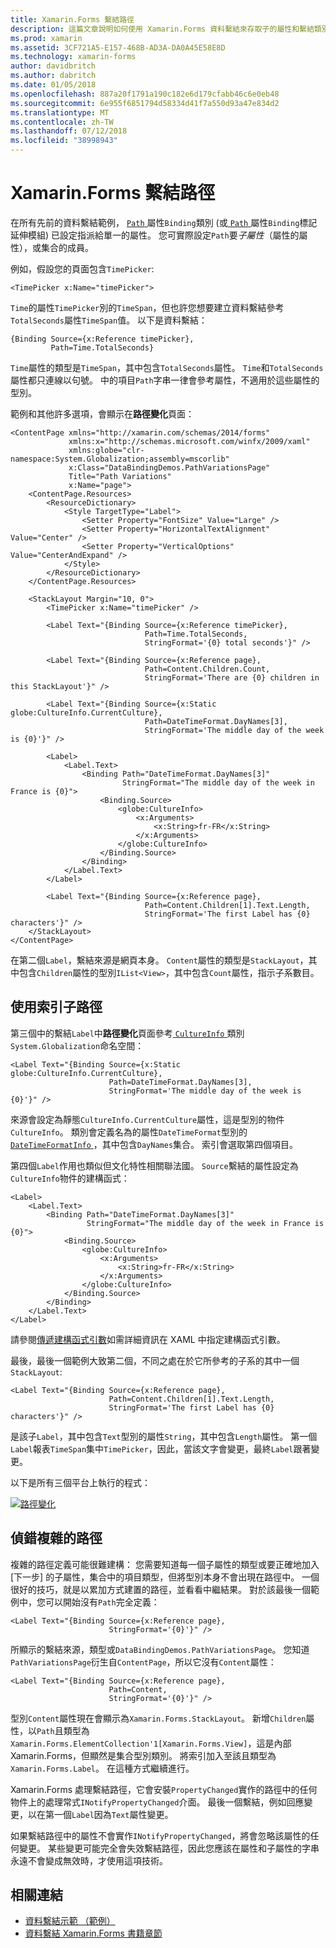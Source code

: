 ```yaml
---
title: Xamarin.Forms 繫結路徑
description: 這篇文章說明如何使用 Xamarin.Forms 資料繫結來存取子的屬性和繫結類別的路徑屬性的集合成員。
ms.prod: xamarin
ms.assetid: 3CF721A5-E157-468B-AD3A-DA0A45E58E8D
ms.technology: xamarin-forms
author: davidbritch
ms.author: dabritch
ms.date: 01/05/2018
ms.openlocfilehash: 887a20f1791a190c182e6d179cfabb46c6e0eb48
ms.sourcegitcommit: 6e955f6851794d58334d41f7a550d93a47e834d2
ms.translationtype: MT
ms.contentlocale: zh-TW
ms.lasthandoff: 07/12/2018
ms.locfileid: "38998943"
---
```

# <a name="xamarinforms-binding-path"></a>Xamarin.Forms 繫結路徑

在所有先前的資料繫結範例， [ `Path` ](xref:Xamarin.Forms.Binding.Path)屬性`Binding`類別 (或[ `Path` ](xref:Xamarin.Forms.Xaml.BindingExtension.Path)屬性`Binding`標記延伸模組) 已設定指派給單一的屬性。 您可實際設定`Path`要*子屬性*（屬性的屬性），或集合的成員。

例如，假設您的頁面包含`TimePicker`:

```xaml
<TimePicker x:Name="timePicker">
```

`Time`的屬性`TimePicker`別的`TimeSpan`，但也許您想要建立資料繫結參考`TotalSeconds`屬性`TimeSpan`值。 以下是資料繫結：

```xaml
{Binding Source={x:Reference timePicker},
         Path=Time.TotalSeconds}
```

`Time`屬性的類型是`TimeSpan`，其中包含`TotalSeconds`屬性。 `Time`和`TotalSeconds`屬性都只連線以句號。 中的項目`Path`字串一律會參考屬性，不適用於這些屬性的型別。

範例和其他許多選項，會顯示在**路徑變化**頁面：

```xaml
<ContentPage xmlns="http://xamarin.com/schemas/2014/forms"
             xmlns:x="http://schemas.microsoft.com/winfx/2009/xaml"
             xmlns:globe="clr-namespace:System.Globalization;assembly=mscorlib"
             x:Class="DataBindingDemos.PathVariationsPage"
             Title="Path Variations"
             x:Name="page">
    <ContentPage.Resources>
        <ResourceDictionary>
            <Style TargetType="Label">
                <Setter Property="FontSize" Value="Large" />
                <Setter Property="HorizontalTextAlignment" Value="Center" />
                <Setter Property="VerticalOptions" Value="CenterAndExpand" />
            </Style>
        </ResourceDictionary>
    </ContentPage.Resources>

    <StackLayout Margin="10, 0">
        <TimePicker x:Name="timePicker" />

        <Label Text="{Binding Source={x:Reference timePicker},
                              Path=Time.TotalSeconds,
                              StringFormat='{0} total seconds'}" />

        <Label Text="{Binding Source={x:Reference page},
                              Path=Content.Children.Count,
                              StringFormat='There are {0} children in this StackLayout'}" />

        <Label Text="{Binding Source={x:Static globe:CultureInfo.CurrentCulture},
                              Path=DateTimeFormat.DayNames[3],
                              StringFormat='The middle day of the week is {0}'}" />

        <Label>
            <Label.Text>
                <Binding Path="DateTimeFormat.DayNames[3]"
                         StringFormat="The middle day of the week in France is {0}">
                    <Binding.Source>
                        <globe:CultureInfo>
                            <x:Arguments>
                                <x:String>fr-FR</x:String>
                            </x:Arguments>
                        </globe:CultureInfo>
                    </Binding.Source>
                </Binding>
            </Label.Text>
        </Label>

        <Label Text="{Binding Source={x:Reference page},
                              Path=Content.Children[1].Text.Length,
                              StringFormat='The first Label has {0} characters'}" />
    </StackLayout>
</ContentPage>
```

在第二個`Label`，繫結來源是網頁本身。 `Content`屬性的類型是`StackLayout`，其中包含`Children`屬性的型別`IList<View>`，其中包含`Count`屬性，指示子系數目。

## <a name="paths-with-indexers"></a>使用索引子路徑

第三個中的繫結`Label`中**路徑變化**頁面參考[ `CultureInfo` ](xref:System.Globalization.CultureInfo)類別`System.Globalization`命名空間：

```xaml
<Label Text="{Binding Source={x:Static globe:CultureInfo.CurrentCulture},
                      Path=DateTimeFormat.DayNames[3],
                      StringFormat='The middle day of the week is {0}'}" />
```

來源會設定為靜態`CultureInfo.CurrentCulture`屬性，這是型別的物件`CultureInfo`。 類別會定義名為的屬性`DateTimeFormat`型別的[ `DateTimeFormatInfo` ](xref:System.Globalization.DateTimeFormatInfo) ，其中包含`DayNames`集合。 索引會選取第四個項目。

第四個`Label`作用也類似但文化特性相關聯法國。 `Source`繫結的屬性設定為`CultureInfo`物件的建構函式：

```xaml
<Label>
    <Label.Text>
        <Binding Path="DateTimeFormat.DayNames[3]"
                 StringFormat="The middle day of the week in France is {0}">
            <Binding.Source>
                <globe:CultureInfo>
                    <x:Arguments>
                        <x:String>fr-FR</x:String>
                    </x:Arguments>
                </globe:CultureInfo>
            </Binding.Source>
        </Binding>
    </Label.Text>
</Label>
```

請參閱[傳遞建構函式引數](~/xamarin-forms/xaml/passing-arguments.md#constructor_arguments)如需詳細資訊在 XAML 中指定建構函式引數。

最後，最後一個範例大致第二個，不同之處在於它所參考的子系的其中一個`StackLayout`:

```xaml
<Label Text="{Binding Source={x:Reference page},
                      Path=Content.Children[1].Text.Length,
                      StringFormat='The first Label has {0} characters'}" />
```

是該子`Label`，其中包含`Text`型別的屬性`String`，其中包含`Length`屬性。 第一個`Label`報表`TimeSpan`集中`TimePicker`，因此，當該文字會變更，最終`Label`跟著變更。

以下是所有三個平台上執行的程式：

[![路徑變化](binding-path-images/pathvariations-small.png "路徑變化")](binding-path-images/pathvariations-large.png#lightbox "路徑變化")

## <a name="debugging-complex-paths"></a>偵錯複雜的路徑

複雜的路徑定義可能很難建構： 您需要知道每一個子屬性的類型或要正確地加入 [下一步] 的子屬性，集合中的項目類型，但將型別本身不會出現在路徑中。 一個很好的技巧，就是以累加方式建置的路徑，並看看中繼結果。 對於該最後一個範例中，您可以開始沒有`Path`完全定義：

```xaml
<Label Text="{Binding Source={x:Reference page},
                      StringFormat='{0}'}" />
```

所顯示的繫結來源，類型或`DataBindingDemos.PathVariationsPage`。 您知道`PathVariationsPage`衍生自`ContentPage`，所以它沒有`Content`屬性：

```xaml
<Label Text="{Binding Source={x:Reference page},
                      Path=Content,
                      StringFormat='{0}'}" />
```

型別`Content`屬性現在會顯示為`Xamarin.Forms.StackLayout`。 新增`Children`屬性，以`Path`且類型為`Xamarin.Forms.ElementCollection'1[Xamarin.Forms.View]`，這是內部 Xamarin.Forms，但顯然是集合型別類別。 將索引加入至該且類型為`Xamarin.Forms.Label`。 在這種方式繼續進行。

Xamarin.Forms 處理繫結路徑，它會安裝`PropertyChanged`實作的路徑中的任何物件上的處理常式`INotifyPropertyChanged`介面。 最後一個繫結，例如回應變更，以在第一個`Label`因為`Text`屬性變更。

如果繫結路徑中的屬性不會實作`INotifyPropertyChanged`，將會忽略該屬性的任何變更。 某些變更可能完全會失效繫結路徑，因此您應該在屬性和子屬性的字串永遠不會變成無效時，才使用這項技術。



## <a name="related-links"></a>相關連結

- [資料繫結示範 （範例）](https://developer.xamarin.com/samples/xamarin-forms/DataBindingDemos/)
- [資料繫結 Xamarin.Forms 書籍章節](~/xamarin-forms/creating-mobile-apps-xamarin-forms/summaries/chapter16.md)
